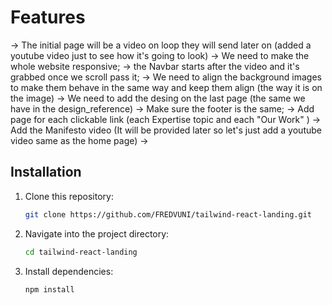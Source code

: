 # Features

-> The initial page will be a video on loop they will send later on (added a youtube video just to see how it's going to look)
-> We need to make the whole website responsive;
-> the Navbar starts after the video and it's grabbed once we scroll pass it;
-> We need to align the background images to make them behave in the same way and keep them align (the way it is on the image)
-> We need to add the desing on the last page (the same we have in the design_reference)
-> Make sure the footer is the same;
-> Add page for each clickable link (each Expertise topic and each "Our Work" )
-> Add the Manifesto video (It will be provided later so let's just add a youtube video same as the home page)
->

## Installation

1. Clone this repository:

   ```bash
   git clone https://github.com/FREDVUNI/tailwind-react-landing.git
   ```
2. Navigate into the project directory:

   ```bash
   cd tailwind-react-landing
   ```
3. Install dependencies:

   ```bash
   npm install
   ```
